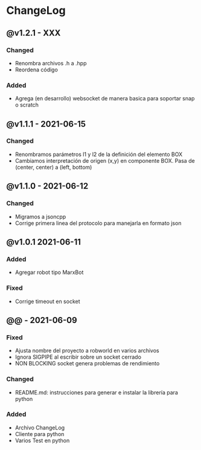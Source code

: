 # ChangeLog

## @v1.2.1 - XXX

### Changed
- Renombra archivos .h a .hpp
- Reordena código

### Added
- Agrega (en desarrollo) websocket de manera basica para soportar snap o scratch


## @v1.1.1 - 2021-06-15

### Changed
- Renombramos parámetros l1 y l2 de la definición del elemento BOX
- Cambiamos interpretación de origen (x,y) en componente BOX. Pasa de (center, center) a (left, bottom)


## @v1.1.0 - 2021-06-12

### Changed
- Migramos a jsoncpp
- Corrige primera linea del protocolo para manejarla en formato json


## @v1.0.1 2021-06-11

### Added
- Agregar robot tipo MarxBot

### Fixed
- Corrige timeout en socket


## @@ - 2021-06-09

### Fixed
- Ajusta nombre del proyecto a robworld en varios archivos
- Ignora SIGPIPE al escribir sobre un socket cerrado
- NON BLOCKING socket genera problemas de rendimiento

### Changed
- README.md: instrucciones para generar e instalar la librería para python

### Added
- Archivo ChangeLog
- Cliente para python
- Varios Test en python

